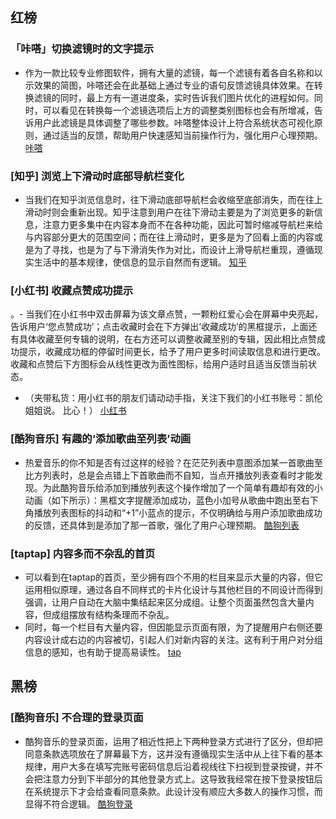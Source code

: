 
## 红榜
### 「咔嗒」切换滤镜时的文字提示
- 作为一款比较专业修图软件，拥有大量的滤镜，每一个滤镜有着各自名称和以示效果的简图，咔嗒还会在此基础上通过专业的语句反馈滤镜具体效果。在转换滤镜的同时，最上方有一道进度条，实时告诉我们图片优化的进程如何。同时，可以看见在转换每一个滤镜选项后上方的调整类别图标也会有所增减，告诉用户此滤镜是具体调整了哪些参数。咔嗒整体设计上符合系统状态可视化原则，通过适当的反馈，帮助用户快速感知当前操作行为，强化用户心理预期。
[咔嗒](https://raw.githubusercontent.com/jiayiup/Web_Operations/master/img/%E4%B8%AA%E4%BA%BA%E7%BA%A2%E9%BB%91%E6%A6%9C/%E5%92%94%E5%93%925.gif)

### [知乎] 浏览上下滑动时底部导航栏变化
- 当我们在知乎浏览信息时，往下滑动底部导航栏会收缩至底部消失，而在往上滑动时则会重新出现。知乎注意到用户在往下滑动主要是为了浏览更多的新信息，注意力更多集中在内容本身而不在各种功能，因此可暂时缩减导航栏来给与内容部分更大的范围空间；而在往上滑动时，更多是为了回看上面的内容或是为了寻找，也是为了与下滑消失作为对比，而设计上滑导航栏重现，遵循现实生活中的基本规律，使信息的显示自然而有逻辑。
[知乎](https://github.com/jiayiup/Web_Operations/blob/master/img/%E4%B8%AA%E4%BA%BA%E7%BA%A2%E9%BB%91%E6%A6%9C/%E7%9F%A5%E4%B9%8E%E7%9C%9F.gif?raw=true)

### [小红书] 收藏点赞成功提示
。- 当我们在小红书中双击屏幕为该文章点赞，一颗粉红爱心会在屏幕中央亮起，告诉用户‘您点赞成功’；点击收藏时会在下方弹出‘收藏成功’的黑框提示，上面还有具体收藏至何专辑的说明，在右方还可以调整收藏至别的专辑，因此相比点赞成功提示，收藏成功框的停留时间更长，给予了用户更多时间读取信息和进行更改。收藏和点赞后下方图标会从线性更改为面性图标，给用户适时且适当反馈当前状态。
- （夹带私货：用小红书的朋友们请动动手指，关注下我们的小红书账号：凯伦姐姐说。  比心！）
[小红书](https://github.com/jiayiup/Web_Operations/blob/master/img/%E4%B8%AA%E4%BA%BA%E7%BA%A2%E9%BB%91%E6%A6%9C/%E5%B0%8F%E7%BA%A2%E4%B9%A6.gif?raw=true)

### [酷狗音乐] 有趣的‘添加歌曲至列表’动画
- 热爱音乐的你不知是否有过这样的经验？在茫茫列表中意图添加某一首歌曲至比方列表时，总是会点错上下首歌曲而不自知，当点开播放列表查看时才能发现。为此酷狗音乐给添加到播放列表这个操作增加了一个简单有趣却有效的小动画（如下所示）：黑框文字提醒添加成功，蓝色小加号从歌曲中跑出至右下角播放列表图标的抖动和“+1”小蓝点的提示，不仅明确给与用户添加歌曲成功的反馈，还具体到是添加了那一首歌，强化了用户心理预期。
[酷狗列表](https://github.com/jiayiup/Web_Operations/blob/master/img/%E4%B8%AA%E4%BA%BA%E7%BA%A2%E9%BB%91%E6%A6%9C/%E9%85%B7%E7%8B%97%E9%9F%B3%E4%B9%90.gif?raw=true)

### [taptap] 内容多而不杂乱的首页
- 可以看到在taptap的首页，至少拥有四个不用的栏目来显示大量的内容，但它运用相似原理，通过各自不同样式的卡片化设计与其他栏目的不同设计而得到强调，让用户自动在大脑中集结起来区分成组。让整个页面虽然包含大量内容，但成组摆放有结构条理而不杂乱。
- 同时，每一个栏目有大量内容，但因能显示页面有限，为了提醒用户右侧还要内容设计成右边的内容被切，引起人们对新内容的关注。这有利于用户对分组信息的感知，也有助于提高易读性。
[tap](https://github.com/jiayiup/Web_Operations/blob/master/img/%E4%B8%AA%E4%BA%BA%E7%BA%A2%E9%BB%91%E6%A6%9C/tap.jpg?raw=true)



## 黑榜
### [酷狗音乐] 不合理的登录页面
- 酷狗音乐的登录页面，运用了相近性把上下两种登录方式进行了区分，但却把同意条款选项放在了屏幕最下方，这并没有遵循现实生活中从上往下看的基本规律，用户大多在填写完账号密码信息后沿着视线往下扫视到登录按键，并不会把注意力分到下半部分的其他登录方式上。这导致我经常在按下登录按钮后在系统提示下才会给查看同意条款。此设计没有顺应大多数人的操作习惯，而显得不符合逻辑。
[酷狗登录](https://github.com/jiayiup/Web_Operations/blob/master/img/%E4%B8%AA%E4%BA%BA%E7%BA%A2%E9%BB%91%E6%A6%9C/%E9%85%B7%E7%8B%97%E7%99%BB%E5%BD%95.jpg?raw=true)






